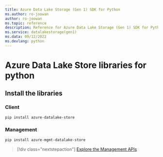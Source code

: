 ```yaml
---
title: Azure Data Lake Storage (Gen 1) SDK for Python
ms.author: ro-joowan
author: ro-joowan
ms.topic: reference
description: Reference for Azure Data Lake Storage (Gen 1) SDK for Python
ms.service: datalakestorage(gen1)
ms.data: 09/12/2022
ms.devlang: python
---
```

# Azure Data Lake Store libraries for python

## Install the libraries
### Client

```bash
pip install azure-datalake-store
```

### Management

```bash
pip install azure-mgmt-datalake-store
```
> [!div class="nextstepaction"]
> [Explore the Management APIs](/python/api/overview/azure/datalakestore/management)